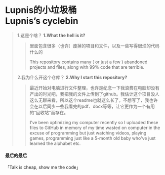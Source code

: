 # Lupnis的小垃圾桶<br>Lupnis’s cyclebin

> 1.这是个啥？
> **1.What the hell is it?**
>
> > 里面包含很多（也许）废掉的项目和文件，以及一些写得很烂的代码什么的
> >
> > This repository contains many ( or just a few ) abandoned projects and files, along with 99% code that are terrible.
>
> 2.我为什么开这个仓库？
> **2.Why I start this repository?**
>
> > 最近开始对电脑进行文件整理，也许是纪念一下我浪费在电脑却没有产出的时光吧，我把我的文件上传到了github。我估计这个项目没人这么无聊来看，所以这个readme也就这么长了，不想写了，我也许会在以后同步一些我看完的pdf、docx等等，让它更作为一个有用的“回收站”而存在。
> >
> > I've been optimizing my computer recently so I uploaded these files to GitHub in memory of my time wasted on computer in the excuse of programming but just watching videos,  playing games, programming just like a 5-month old baby who've just learned the alphabet etc.
>

#### 最后的最后

「Talk is cheap, show me the code」
